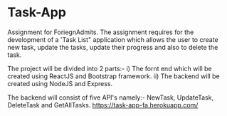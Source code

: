 # Task-App
 Assignment for ForiegnAdmits.
The assignment requires for the development of a 'Task List" application which allows the user to create new task, update the tasks, update their progress and also to delete the task.

The project will be divided into 2 parts:- i) The fornt end which will be created using ReactJS and Bootstrap framework.
                                          ii) The backend will be created using NodeJS and Express.

The backend will consist of five API's namely:- NewTask, UpdateTask, DeleteTask and GetAllTasks.
https://task-app-fa.herokuapp.com/
